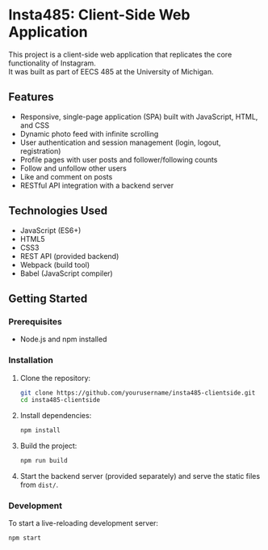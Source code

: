# Insta485: Client-Side Web Application

This project is a client-side web application that replicates the core functionality of Instagram.  
It was built as part of EECS 485 at the University of Michigan.

## Features
- Responsive, single-page application (SPA) built with JavaScript, HTML, and CSS
- Dynamic photo feed with infinite scrolling
- User authentication and session management (login, logout, registration)
- Profile pages with user posts and follower/following counts
- Follow and unfollow other users
- Like and comment on posts
- RESTful API integration with a backend server

## Technologies Used
- JavaScript (ES6+)
- HTML5
- CSS3
- REST API (provided backend)
- Webpack (build tool)
- Babel (JavaScript compiler)

## Getting Started

### Prerequisites
- Node.js and npm installed

### Installation
1. Clone the repository:
    ```bash
    git clone https://github.com/yourusername/insta485-clientside.git
    cd insta485-clientside
    ```

2. Install dependencies:
    ```bash
    npm install
    ```

3. Build the project:
    ```bash
    npm run build
    ```

4. Start the backend server (provided separately) and serve the static files from `dist/`.

### Development
To start a live-reloading development server:
```bash
npm start
